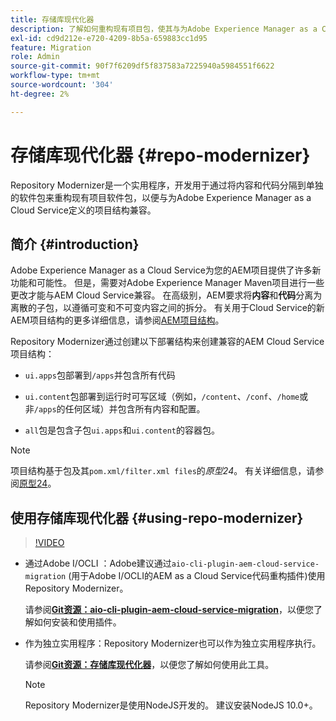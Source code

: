 ```yaml
---
title: 存储库现代化器
description: 了解如何重构现有项目包，使其与为Adobe Experience Manager as a Cloud Service定义的项目结构兼容。
exl-id: cd9d212e-e720-4209-8b5a-659883cc1d95
feature: Migration
role: Admin
source-git-commit: 90f7f6209df5f837583a7225940a5984551f6622
workflow-type: tm+mt
source-wordcount: '304'
ht-degree: 2%

---
```


# 存储库现代化器 {#repo-modernizer}

Repository Modernizer是一个实用程序，开发用于通过将内容和代码分隔到单独的软件包来重构现有项目软件包，以便与为Adobe Experience Manager as a Cloud Service定义的项目结构兼容。

## 简介 {#introduction}

Adobe Experience Manager as a Cloud Service为您的AEM项目提供了许多新功能和可能性。 但是，需要对Adobe Experience Manager Maven项目进行一些更改才能与AEM Cloud Service兼容。 在高级别，AEM要求将&#x200B;**内容**&#x200B;和&#x200B;**代码**&#x200B;分离为离散的子包，以遵循可变和不可变内容之间的拆分。 有关用于Cloud Service的新AEM项目结构的更多详细信息，请参阅[AEM项目结构](https://experienceleague.adobe.com/docs/experience-manager-cloud-service/content/implementing/developing/aem-project-content-package-structure.html)。

Repository Modernizer通过创建以下部署结构来创建兼容的AEM Cloud Service项目结构：

* `ui.apps`包部署到`/apps`并包含所有代码

* `ui.content`包部署到运行时可写区域（例如，`/content`、`/conf`、`/home`或非`/apps`的任何区域）并包含所有内容和配置。

* `all`包是包含子包`ui.apps`和`ui.content`的容器包。

>[!NOTE]
>项目结构基于包及其`pom.xml/filter.xml files`的&#x200B;*原型24*。 有关详细信息，请参阅[原型24](https://github.com/adobe/aem-project-archetype)。

## 使用存储库现代化器 {#using-repo-modernizer}

>[!VIDEO](https://video.tv.adobe.com/v/333057/?quality=12&learn=on)

* 通过Adobe I/OCLI ：Adobe建议通过`aio-cli-plugin-aem-cloud-service-migration` (用于Adobe I/OCLI的AEM as a Cloud Service代码重构插件)使用Repository Modernizer。

  请参阅&#x200B;**[Git资源：aio-cli-plugin-aem-cloud-service-migration](https://github.com/adobe/aio-cli-plugin-aem-cloud-service-migration#introduction)**，以便您了解如何安装和使用插件。

* 作为独立实用程序：Repository Modernizer也可以作为独立实用程序执行。

  请参阅&#x200B;**[Git资源：存储库现代化器](https://github.com/adobe/aem-cloud-service-source-migration/tree/master/packages/repository-modernizer)**，以便您了解如何使用此工具。

  >[!NOTE]
  >
  >Repository Modernizer是使用NodeJS开发的。 建议安装NodeJS 10.0+。
